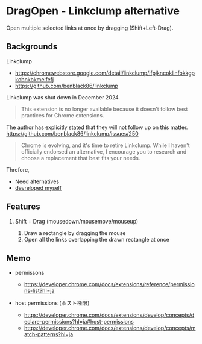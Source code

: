 # DragOpen - Linkclump alternative

Open multiple selected links at once by dragging (Shift+Left-Drag).


## Backgrounds

Linkclump  
* https://chromewebstore.google.com/detail/linkclump/lfpjkncokllnfokkgpkobnkbkmelfefj  
* https://github.com/benblack86/linkclump

Linkclump was shut down in December 2024.

> This extension is no longer available because it doesn't follow best practices for Chrome extensions.  

The author has explicitly stated that they will not follow up on this matter.  
https://github.com/benblack86/linkclump/issues/250

> Chrome is evolving, and it's time to retire Linkclump. While I haven't officially endorsed an alternative, I encourage you to research and choose a replacement that best fits your needs.

Threfore,

* Need alternatives
* <u>devreloped myself</u>

## Features

1. Shift + Drag (mousedown/mousemove/mouseup) 

   1. Draw a rectangle by dragging the mouse
   1. Open all the links overlapping the drawn rectangle at once


## Memo

* permissons
  * https://developer.chrome.com/docs/extensions/reference/permissions-list?hl=ja

* host permissions (ホスト権限)
  * https://developer.chrome.com/docs/extensions/develop/concepts/declare-permissions?hl=ja#host-permissions
  * https://developer.chrome.com/docs/extensions/develop/concepts/match-patterns?hl=ja
